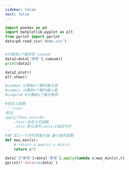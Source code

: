 ```yaml
---
sidebar: false
next: false
---
```

<BlogInfo/>






```python
import pandas as pd
import matplotlib.pyplot as plt
from pprint import pprint
data=pd.read_csv('demo.csv')


#计算前n个数的和 cumsum
data2=data['序号'].cumsum()
print(data2)

data2.plot()
plt.show()

#cummax 计算前n个数的最大值
#cummin 计算前n个数的最小值
#cumprod #计算前n个数的乘积

#自定义函数
''':cvar
语法:
apply(func,axis=0)
    .func:自定义的函数
    .axis:默认是列,axis=1指定为行
'''
#例:定义一个对列求最大值-最小值的函数
def max_min(x):
    # return x.max(x)-x.min(x)
    return x*2

data['2*序号']=data['序号'].apply(lambda x:max_min(x),0)
pprint(f'data=\n{data}')







```






<ActionBox />
        
<style>#top-box {margin-top:0.5rem!important;}</style>